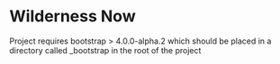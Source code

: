 # Wilderness Now

Project requires bootstrap > 4.0.0-alpha.2 which should be placed in a directory called _bootstrap in the root of the project

